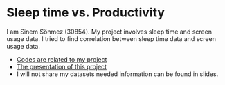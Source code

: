 # Sleep time vs. Productivity

I am Sinem Sönmez (30854). My project involves sleep time and screen usage data. I tried to find correlation between sleep time data and screen usage data. 

- [Codes are related to my project](https://github.com/sinemsonmez/DSA210/blob/main/DSA210_Project_30854-2.ipynb)
- [The presentation of this project](https://github.com/sinemsonmez/DSA210/blob/main/DSA210_Slides.pdf)
- I will not share my datasets needed information can be found in slides.

